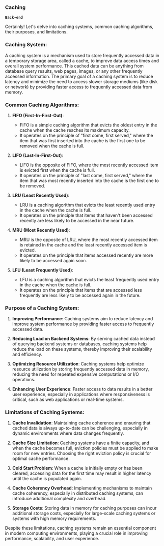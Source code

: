 ### Caching
**`Back-end`**

Certainly! Let's delve into caching systems, common caching algorithms, their purposes, and limitations.

### Caching System:

A caching system is a mechanism used to store frequently accessed data in a temporary storage area, called a cache, to improve data access times and overall system performance. This cached data can be anything from database query results, web pages, images, or any other frequently accessed information. The primary goal of a caching system is to reduce latency and minimize the need to access slower storage mediums (like disk or network) by providing faster access to frequently accessed data from memory.

### Common Caching Algorithms:

1. **FIFO (First-In-First-Out)**:
   - FIFO is a simple caching algorithm that evicts the oldest entry in the cache when the cache reaches its maximum capacity.
   - It operates on the principle of "first come, first served," where the item that was first inserted into the cache is the first one to be removed when the cache is full.

2. **LIFO (Last-In-First-Out)**:
   - LIFO is the opposite of FIFO, where the most recently accessed item is evicted first when the cache is full.
   - It operates on the principle of "last come, first served," where the item that was most recently inserted into the cache is the first one to be removed.

3. **LRU (Least Recently Used)**:
   - LRU is a caching algorithm that evicts the least recently used entry in the cache when the cache is full.
   - It operates on the principle that items that haven't been accessed recently are less likely to be accessed in the near future.

4. **MRU (Most Recently Used)**:
   - MRU is the opposite of LRU, where the most recently accessed item is retained in the cache and the least recently accessed item is evicted.
   - It operates on the principle that items accessed recently are more likely to be accessed again soon.

5. **LFU (Least Frequently Used)**:
   - LFU is a caching algorithm that evicts the least frequently used entry in the cache when the cache is full.
   - It operates on the principle that items that are accessed less frequently are less likely to be accessed again in the future.

### Purpose of a Caching System:

1. **Improving Performance**: Caching systems aim to reduce latency and improve system performance by providing faster access to frequently accessed data.

2. **Reducing Load on Backend Systems**: By serving cached data instead of querying backend systems or databases, caching systems help reduce the load on these systems, thereby improving their scalability and efficiency.

3. **Optimizing Resource Utilization**: Caching systems help optimize resource utilization by storing frequently accessed data in memory, reducing the need for repeated expensive computations or I/O operations.

4. **Enhancing User Experience**: Faster access to data results in a better user experience, especially in applications where responsiveness is critical, such as web applications or real-time systems.

### Limitations of Caching Systems:

1. **Cache Invalidation**: Maintaining cache coherence and ensuring that cached data is always up-to-date can be challenging, especially in dynamic environments where data changes frequently.

2. **Cache Size Limitation**: Caching systems have a finite capacity, and when the cache becomes full, eviction policies must be applied to make room for new entries. Choosing the right eviction policy is crucial for optimal cache performance.

3. **Cold Start Problem**: When a cache is initially empty or has been cleared, accessing data for the first time may result in higher latency until the cache is populated again.

4. **Cache Coherency Overhead**: Implementing mechanisms to maintain cache coherency, especially in distributed caching systems, can introduce additional complexity and overhead.

5. **Storage Costs**: Storing data in memory for caching purposes can incur additional storage costs, especially for large-scale caching systems or systems with high memory requirements.

Despite these limitations, caching systems remain an essential component in modern computing environments, playing a crucial role in improving performance, scalability, and user experience.
